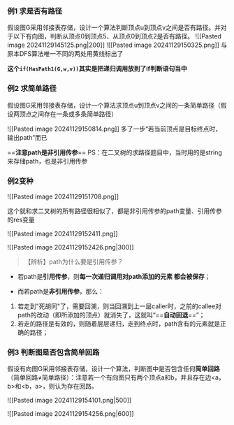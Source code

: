 ### 例1  求是否有路径
假设图G采用邻接表存储，设计一个算法判断顶点u到顶点v之间是否有路径。并对于以下有向图，判断从顶点0到顶点5、从顶点0到顶点2是否有路径。
![[Pasted image 20241129145125.png|200]]
![[Pasted image 20241129150325.png]]
与原本DFS算法唯一不同的两处用黄线标出了

**这个`if(HasPath1(G,w,v))`其实是把递归调用放到了if判断语句当中**

### 例2  求简单路径

假设图G采用邻接表存储，设计一个算法求顶点u到顶点v之间的一条简单路径（假设两顶点之间存在一条或多条简单路径）

![[Pasted image 20241129150814.png]]
多了一步“若当前顶点是目标终点时，输出path”而已

==**注意path是非引用传参**==
PS：在二叉树的求路径题目中，当时用的是string来存储path，也是非引用传参

### 例2变种

![[Pasted image 20241129151708.png]]

这个就和求二叉树的所有路径很相似了，都是非引用传参的path变量、引用传参的res变量

![[Pasted image 20241129152411.png]]

![[Pasted image 20241129152426.png|300]]

>【辨析】path为什么要是引用传参？
- 若path是**引用传参**，则**每一次递归调用对path添加的元素 都会被保存**；
	
- 而若path是**非引用传参**，那么：
1. 若走到"死胡同"了，需要回溯，则当回溯到上一层caller时，之前的callee对path的改动（即所添加的顶点）就消失了，这就叫“==**自动回退**==”；
2. 若走的路径是有效的，则随着层层递归，走到终点时，path含有的元素就是正确的路径；


### 例3  判断图是否包含简单回路

假设有向图G采用邻接表存储，设计一个算法，判断图中是否包含任何**简单回路**（简单回路≠简单路径）：注意若一个有向图只有两个顶点a和b，并且存在边<a，b>和<b，a>，则认为存在回路。

![[Pasted image 20241129154101.png|500]]

![[Pasted image 20241129154256.png|600]]